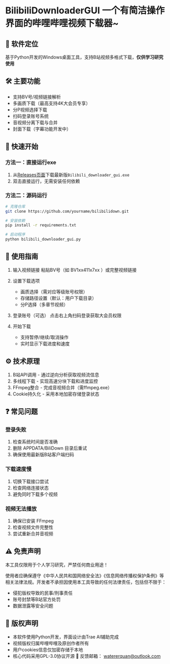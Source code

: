 # BilibiliDownloaderGUI 一个有简洁操作界面的哔哩哔哩视频下载器~

## 📌 软件定位
基于Python开发的Windows桌面工具，支持B站视频多格式下载，**仅供学习研究使用**

## 🛠️ 主要功能
- 支持BV号/视频链接解析
- 多画质下载（最高支持4K大会员专享）
- 分P视频选择下载
- 扫码登录账号系统
- 音视频分离下载与合并
- 封面下载（字幕功能开发中）

## 🚀 快速开始
### 方法一：直接运行exe
1. 从[Releases页面](#)下载最新版`Bilibili_downloader_gui.exe`
2. 双击直接运行，无需安装任何依赖

### 方法二：源码运行
```bash
# 克隆仓库
git clone https://github.com/yourname/bilibilidown.git

# 安装依赖
pip install -r requirements.txt

# 启动程序
python bilibili_downloader_gui.py
```

## 📖 使用指南
1. 输入视频链接 粘贴BV号（如 BV1xx411x7xx ）或完整视频链接
2. 设置下载选项
   
   - 画质选择（需对应等级账号权限）
   - 存储路径设置（默认：用户下载目录）
   - 分P选择（多章节视频）
3. 登录账号（可选） 点击右上角扫码登录获取大会员权限
4. 开始下载
   
   - 支持暂停/继续/取消操作
   - 实时显示下载进度和速度

## ⚙️ 技术原理
1. B站API调用 - 通过逆向分析获取视频流信息
2. 多线程下载 - 实现高速分块下载和进度监控
3. FFmpeg整合 - 完成音视频合并（需ffmpeg.exe）
4. Cookie持久化 - 采用本地加密存储登录状态
## ❓ 常见问题
### 登录失败
1. 检查系统时间是否准确
2. 删除 APPDATA/BiliDown 目录后重试
3. 确保使用最新版B站客户端扫码
### 下载速度慢
1. 切换下载接口尝试
2. 检查网络连接状态
3. 避免同时下载多个视频
### 视频无法播放
1. 确保已安装 FFmpeg
2. 检查视频文件完整性
3. 尝试重新合并音视频
## ⚠️ 免责声明
本工具仅限用于个人学习研究，严禁任何商业用途！

使用者应确保遵守《中华人民共和国网络安全法》《信息网络传播权保护条例》等相关法律法规。开发者不承担因使用本工具导致的任何法律责任，包括但不限于：

- 侵犯版权导致的民事/刑事责任
- 账号封禁等B站官方处罚
- 数据泄露等安全问题
## 📜 版权声明
- 本软件使用Python开发，界面设计由Trae AI辅助完成
- 视频版权归属哔哩哔哩及原创作者所有
- 用户cookies信息仅加密存储于本地
- 核心代码采用GPL-3.0协议开源
📧 反馈邮箱： watererquan@outlook.com

